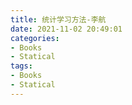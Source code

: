 ```yaml
---
title: 统计学习方法-李航
date: 2021-11-02 20:49:01
categories:
- Books
- Statical
tags:
- Books	
- Statical
---
```



